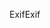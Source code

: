 <span data-ttu-id="9c686-101">Exif</span><span class="sxs-lookup"><span data-stu-id="9c686-101">Exif</span></span>